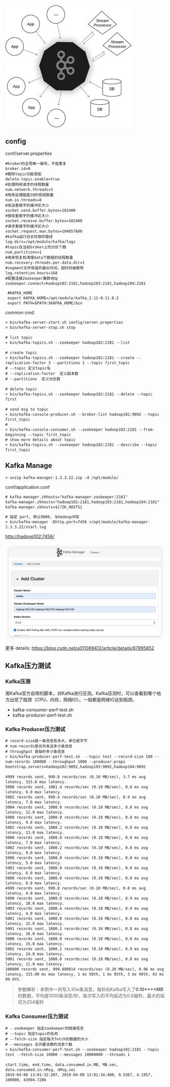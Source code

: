 <img src="Kafka.assets/kafka_diagram.png" width="400px">



## config

conf/server.properties

```properties
#broker的全局唯一编号，不能重复
broker.id=0
#删除topic功能使能
delete.topic.enable=true
#处理网络请求的线程数量
num.network.threads=3
#用来处理磁盘IO的现成数量
num.io.threads=8
#发送套接字的缓冲区大小
socket.send.buffer.bytes=102400
#接收套接字的缓冲区大小
socket.receive.buffer.bytes=102400
#请求套接字的缓冲区大小
socket.request.max.bytes=104857600
#kafka运行日志存放的路径	
log.dirs=/opt/module/kafka/logs
#topic在当前broker上的分区个数
num.partitions=1
#用来恢复和清理data下数据的线程数量
num.recovery.threads.per.data.dir=1
#segment文件保留的最长时间，超时将被删除
log.retention.hours=168
#配置连接Zookeeper集群地址
zookeeper.connect=hadoop102:2181,hadoop103:2181,hadoop104:2181
```

```shell
 #KAFKA_HOME
 export KAFKA_HOME=/opt/module/kafka_2.11-0.11.0.2
 export PATH=$PATH:$KAFKA_HOME/bin
```



common cmd

```shell
> bin/kafka-server-start.sh config/server.properties
> bin/kafka-server-stop.sh stop

# list topic
> bin/kafka-topics.sh --zookeeper hadoop102:2181 --list

# create topic
> bin/kafka-topics.sh --zookeeper hadoop102:2181 --create --replication-factor 3 --partitions 1 --topic first_topic
# --topic 定义topic名
# --replication-factor  定义副本数
# --partitions  定义分区数

# delete topic
> bin/kafka-topics.sh --zookeeper hadoop102:2181 --delete --topic first

# send msg to topic
> bin/kafka-console-producer.sh --broker-list hadoop102:9092 --topic first_topic
#
> bin/kafka-console-consumer.sh --zookeeper hadoop102:2181 --from-beginning --topic first_topic
# show more details about topic
> bin/kafka-topics.sh --zookeeper hadoop102:2181 --describe --topic first_topic
```



## Kafka Manage

```shell
> unzip kafka-manager-1.3.3.22.zip -d /opt/module/
```



conf/application.conf

```properties
# kafka-manager.zkhosts="kafka-manager-zookeeper:2181"
kafka-manager.zkhosts="hadoop102:2181,hadoop103:2181,hadoop104:2181"
kafka-manager.zkhosts=${?ZK_HOSTS}
```

```shell
# 指定 port, 默认9000, 与Hadoop冲突
> bin/kafka-manager -Dhttp.port=7456 >/opt/module/kafka-manager-1.3.3.22/start.log
```



<http://hadoop102:7456/>

![image-20190408201535949](Kafka.assets/image-20190408201535949.png)

更多 details: <https://blog.csdn.net/u011089412/article/details/87895652>



## Kafka压力测试

### Kafka压测

用Kafka官方自带的脚本，对Kafka进行压测。Kafka压测时，可以查看到哪个地方出现了瓶颈（CPU，内存，网络IO）。一般都是网络IO达到瓶颈。 

* kafka-consumer-perf-test.sh
* kafka-producer-perf-test.sh



### Kafka Producer压力测试

```shell
# record-size是一条信息有多大，单位是字节
# num-records是总共发送多少条信息
# throughput 是每秒多少条信息
> bin/kafka-producer-perf-test.sh  --topic test --record-size 100 --num-records 100000 --throughput 1000 --producer-props bootstrap.servers=hadoop102:9092,hadoop103:9092,hadoop104:9092

4999 records sent, 999.8 records/sec (0.10 MB/sec), 3.7 ms avg latency, 315.0 max latency.
5008 records sent, 1001.4 records/sec (0.10 MB/sec), 0.8 ms avg latency, 9.0 max latency.
5002 records sent, 999.4 records/sec (0.10 MB/sec), 0.9 ms avg latency, 7.0 max latency.
5004 records sent, 1000.8 records/sec (0.10 MB/sec), 0.8 ms avg latency, 12.0 max latency.
5000 records sent, 1000.0 records/sec (0.10 MB/sec), 0.8 ms avg latency, 9.0 max latency.
5002 records sent, 1000.2 records/sec (0.10 MB/sec), 0.8 ms avg latency, 13.0 max latency.
5000 records sent, 1000.0 records/sec (0.10 MB/sec), 0.8 ms avg latency, 7.0 max latency.
5002 records sent, 1000.2 records/sec (0.10 MB/sec), 0.8 ms avg latency, 9.0 max latency.
5000 records sent, 1000.0 records/sec (0.10 MB/sec), 0.8 ms avg latency, 5.0 max latency.
5001 records sent, 1000.0 records/sec (0.10 MB/sec), 0.8 ms avg latency, 6.0 max latency.
5000 records sent, 1000.0 records/sec (0.10 MB/sec), 0.8 ms avg latency, 8.0 max latency.
4999 records sent, 999.8 records/sec (0.10 MB/sec), 0.8 ms avg latency, 4.0 max latency.
5000 records sent, 1000.0 records/sec (0.10 MB/sec), 0.9 ms avg latency, 10.0 max latency.
5003 records sent, 1000.4 records/sec (0.10 MB/sec), 0.9 ms avg latency, 4.0 max latency.
5001 records sent, 1000.0 records/sec (0.10 MB/sec), 0.8 ms avg latency, 15.0 max latency.
5001 records sent, 1000.2 records/sec (0.10 MB/sec), 0.8 ms avg latency, 16.0 max latency.
5000 records sent, 1000.0 records/sec (0.10 MB/sec), 0.8 ms avg latency, 15.0 max latency.
5002 records sent, 1000.2 records/sec (0.10 MB/sec), 0.9 ms avg latency, 24.0 max latency.
5001 records sent, 1000.0 records/sec (0.10 MB/sec), 0.8 ms avg latency, 11.0 max latency.
100000 records sent, 999.880014 records/sec (0.10 MB/sec), 0.96 ms avg latency, 315.00 ms max latency, 1 ms 50th, 1 ms 95th, 3 ms 99th, 43 ms 99.9th.
```

> 参数解析：本例中一共写入10w条消息，每秒向Kafka写入了**0.10****MB**的数据，平均是1000条消息/秒，每次写入的平均延迟为0.8毫秒，最大的延迟为254毫秒



### Kafka Consumer压力测试

```shell
# --zookeeper 指定zookeeper的链接信息
# --topic 指定topic的名称
# --fetch-size 指定每次fetch的数据的大小
# --messages 总共要消费的消息个数
> bin/kafka-consumer-perf-test.sh --zookeeper hadoop102:2181 --topic test --fetch-size 10000 --messages 10000000 --threads 1

start.time, end.time, data.consumed.in.MB, MB.sec, data.consumed.in.nMsg, nMsg.sec
2019-04-08 13:01:32:207, 2019-04-08 13:01:34:480, 9.5367, 4.1957, 100000, 43994.7206
```

